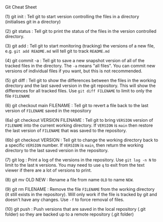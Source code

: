 Git Cheat Sheet


(1)  git init      : Tell git to start version controlling the files in a directory
                     (initialises git in a directory)

(2)  git status    : Tell git to print the status of the files in the version 
                     controlled directory.

(3)  git add       : Tell git to start monitoring (tracking) the versions of a new
                     file, e.g. `git add README.md` will tell git to track `README.md`   

(4)  git commit -a : Tell git to save a new snapshot version of all of the tracked
                     files in the directory. The `-a` means "all files". You can
                     commit new versions of individual files if you want, but this
                     is not recommended.

(5)  git diff      : Tell git to show the differences between the files in the working
                     directory and the last saved version in the git repository. This will
                     show the differences for all tracked files. Use
                     `git diff FILENAME` to limit to only the file `FILENAME`

(6) git checkout main FILENAME : Tell git to revert a file back to the last version of `FILENAME` 
                                 saved in the repository

(6a) git checkout VERSION FILENAME : Tell git to bring `VERSION` version of `FILENAME` into the 
                                     current working directory. If `VERSION` is `main` then 
                                     restore the last version of `FILENAME` that was saved
                                     to the repository.

(6b) git checkout VERSION : Tell git to change the working directory back to a specific `VERSION`
                            number. If `VERSION` is `main`, then return the working directory to
                            the last saved version in the repository.

(7)  git log : Print a log of the versions in the repository. Use `git log -n N`
               to limit to the last `N` versions. You may need to use `q` to exit
               from the text viewer if there are a lot of versions to print.

(8)  git mv OLD NEW : Rename a file from name `OLD` to name `NEW`.

(9)  git rm FILENAME : Remove the file `FILENAME` from the working directory (it still exists
                       in the repository). Will only work if the file is tracked by
                       git and doesn't have any changes. Use `-f` to force removal of files. 

(10) git push : Push versions that are saved in the local repository (.git folder)
                so they are backed up to a remote repository (.git folder)
